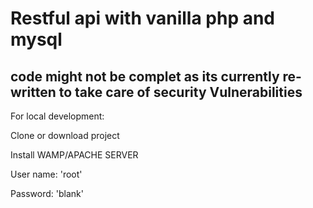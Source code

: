 # Restful api with vanilla php and mysql
 
## code might not be complet as its currently re-written to take care of security Vulnerabilities

For local development:

Clone or download project

Install WAMP/APACHE SERVER

User name: 'root'

Password: 'blank'
